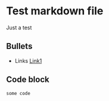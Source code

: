 # Test markdown file

Just a test

## Bullets

* Links [Link1](https://example.com)

## Code block

```md
some code
```
